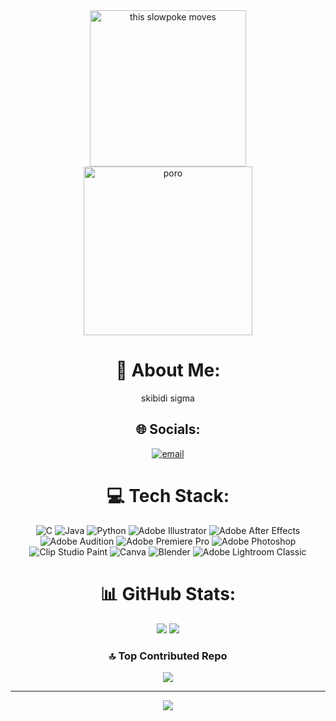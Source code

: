 <div align = center>
<img src="https://media.tenor.com/EGLtrVbpk8wAAAAM/chiikawa-cute.gif" alt="this slowpoke moves"  width="250" alt="404 image"/>
<img src="https://media1.tenor.com/m/PIGZ7EEwwfUAAAAd/poro-poro-twerking.gif" alt="poro" width="270" alt="404 image"/>
  
# 💫 About Me:
skibidi sigma

## 🌐 Socials:
  [![email](https://img.shields.io/badge/Email-D14836?logo=gmail&logoColor=white)](mailto:raneemikaellavgutierrez@gmail.com)

# 💻 Tech Stack:
![C](https://img.shields.io/badge/c-%2300599C.svg?style=for-the-badge&logo=c&logoColor=white) ![Java](https://img.shields.io/badge/java-%23ED8B00.svg?style=for-the-badge&logo=openjdk&logoColor=white) ![Python](https://img.shields.io/badge/python-3670A0?style=for-the-badge&logo=python&logoColor=ffdd54) ![Adobe Illustrator](https://img.shields.io/badge/adobe%20illustrator-%23FF9A00.svg?style=for-the-badge&logo=adobe%20illustrator&logoColor=white) ![Adobe After Effects](https://img.shields.io/badge/Adobe%20After%20Effects-9999FF.svg?style=for-the-badge&logo=Adobe%20After%20Effects&logoColor=white) ![Adobe Audition](https://img.shields.io/badge/Adobe%20Audition-9999FF.svg?style=for-the-badge&logo=Adobe%20Audition&logoColor=white) ![Adobe Premiere Pro](https://img.shields.io/badge/Adobe%20Premiere%20Pro-9999FF.svg?style=for-the-badge&logo=Adobe%20Premiere%20Pro&logoColor=white) ![Adobe Photoshop](https://img.shields.io/badge/adobe%20photoshop-%2331A8FF.svg?style=for-the-badge&logo=adobe%20photoshop&logoColor=white) ![Clip Studio Paint](https://img.shields.io/badge/ClipStudioPaint-%23CFD3D3.svg?style=for-the-badge&logo=ClipStudioPaint&logoColor=white) ![Canva](https://img.shields.io/badge/Canva-%2300C4CC.svg?style=for-the-badge&logo=Canva&logoColor=white) ![Blender](https://img.shields.io/badge/blender-%23F5792A.svg?style=for-the-badge&logo=blender&logoColor=white) ![Adobe Lightroom Classic](https://img.shields.io/badge/Adobe%20Lightroom%20Classic-31A8FF.svg?style=for-the-badge&logo=Adobe%20Lightroom%20Classic&logoColor=white)


# 📊 GitHub Stats:
  ![](https://github-readme-stats.vercel.app/api?username=seavens3nt&theme=rose&hide_border=false&include_all_commits=true&count_private=true)
  ![](https://nirzak-streak-stats.vercel.app/?user=seavens3nt&theme=rose&hide_border=false)


### 🔝 Top Contributed Repo
![](https://github-contributor-stats.vercel.app/api?username=seavens3nt&limit=5&theme=rose&combine_all_yearly_contributions=true)

---
[![](https://visitcount.itsvg.in/api?id=seavens3nt&icon=9&color=10)](https://visitcount.itsvg.in)
